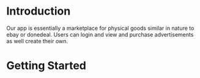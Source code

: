# Introduction
Our app is essentially a marketplace for physical goods similar in nature to ebay or donedeal. Users can login and view and purchase advertisements as well create their own.

# Getting Started
